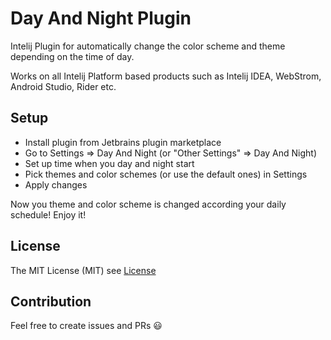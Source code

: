# Day And Night Plugin
Intelij Plugin for automatically change the color scheme and theme depending on the time of day.

Works on all Intelij Platform based products such as Intelij IDEA, WebStrom, Android Studio, Rider etc. 

## Setup
* Install plugin from Jetbrains plugin marketplace 
* Go to Settings => Day And Night (or "Other Settings" => Day And Night)
* Set up time when you day and night start
* Pick themes and color schemes (or use the default ones) in Settings
* Apply changes

Now you theme and color scheme is changed according your daily schedule! Enjoy it! 


## License
The MIT License (MIT) see [License](LICENSE)

## Contribution
Feel free to create issues and PRs 😃